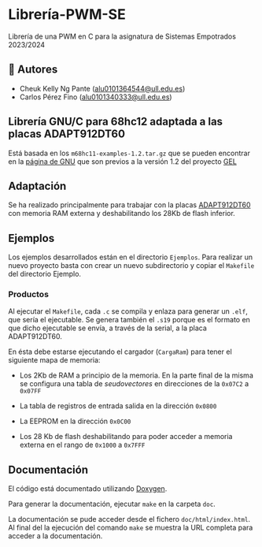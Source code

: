 # Librería-PWM-SE
Librería de una PWM en C para la asignatura de Sistemas Empotrados 2023/2024

## 📌 Autores 
* Cheuk Kelly Ng Pante (alu0101364544@ull.edu.es)
* Carlos Pérez Fino (alu0101340333@ull.edu.es)

## Librería GNU/C para 68hc12 adaptada a las placas ADAPT912DT60
Está basada en los `m68hc11-examples-1.2.tar.gz` que se pueden encontrar en la
[página de GNU](http://www.gnu.org/software/m68hc11/m68hc11_pkg_examples.html)
que son previos a la versión 1.2 del proyecto [GEL](http://gel.sourceforge.net/)

## Adaptación

Se ha realizado principalmente para trabajar con la placas
[ADAPT912DT60](http://www.technologicalarts.com/myfiles/ad912dt60.html)
con memoria RAM externa y deshabilitando los 28Kb de flash inferior.

## Ejemplos

Los ejemplos desarrollados están en el directorio `Ejemplos`.
Para realizar un nuevo proyecto basta con crear un nuevo subdirectorio
y copiar el `Makefile` del directorio Ejemplo.

### Productos

Al ejecutar el `Makefile`, cada `.c` se compila y enlaza para generar un `.elf`,
que sería el ejecutable.
Se genera también el `.s19` porque es el formato en que
dicho ejecutable se envía, a través de la serial, a la placa ADAPT912DT60.

En ésta debe estarse ejecutando el cargador (`CargaRam`) para tener el siguiente
mapa de memoria:

- Los 2Kb de RAM a principio de la memoria. En la parte final de la misma se configura
una tabla de *seudovectores* en direcciones de la `0x07C2` a `0x07FF`

- La tabla de registros de entrada salida en la dirección `0x0800`

- La EEPROM en la dirección `0x0C00`

- Los 28 Kb de flash deshabilitando para poder acceder a memoria externa en el rango
de `0x1000` a `0x7FFF`

## Documentación

El código está documentado utilizando [Doxygen](http://www.doxygen.nl).

Para generar la documentación, ejecutar `make` en la carpeta `doc`.

La documentación se pude acceder desde el fichero `doc/html/index.html`.
Al final del la ejecución del comando `make` se muestra la
URL completa para acceder a la documentación.



